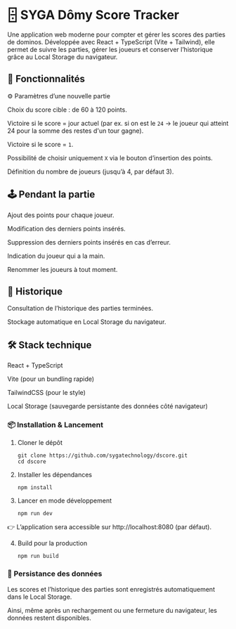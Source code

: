 # 🁫 SYGA Dômy Score Tracker

Une application web moderne pour compter et gérer les scores des parties de dominos.
Développée avec React + TypeScript (Vite + Tailwind), elle permet de suivre les parties, gérer les joueurs et conserver l’historique grâce au Local Storage du navigateur.

## 🚀 Fonctionnalités
⚙️ Paramètres d’une nouvelle partie

Choix du score cible : de 60 à 120 points.

Victoire si le score = jour actuel (par ex. si on est le `24` → le joueur qui atteint 24 pour la somme des restes d'un tour gagne).

Victoire si le score = `1`.

Possibilité de choisir uniquement `X` via le bouton d’insertion des points.

Définition du nombre de joueurs (jusqu’à 4, par défaut 3).

## 🕹️ Pendant la partie

Ajout des points pour chaque joueur.

Modification des derniers points insérés.

Suppression des derniers points insérés en cas d’erreur.

Indication du joueur qui a la main.

Renommer les joueurs à tout moment.

## 📜 Historique

Consultation de l’historique des parties terminées.

Stockage automatique en Local Storage du navigateur.

## 🛠️ Stack technique

React + TypeScript

Vite (pour un bundling rapide)

TailwindCSS (pour le style)

Local Storage (sauvegarde persistante des données côté navigateur)

### 📦 Installation & Lancement
1. Cloner le dépôt
   ```
   git clone https://github.com/sygatechnology/dscore.git
   cd dscore
   ```
2. Installer les dépendances
    ```
   npm install
   ```
3. Lancer en mode développement
    ```   
    npm run dev
    ```
👉 L’application sera accessible sur http://localhost:8080 (par défaut).

4. Build pour la production
    ```
   npm run build
   ```

### 💾 Persistance des données

Les scores et l’historique des parties sont enregistrés automatiquement dans le Local Storage.

Ainsi, même après un rechargement ou une fermeture du navigateur, les données restent disponibles.